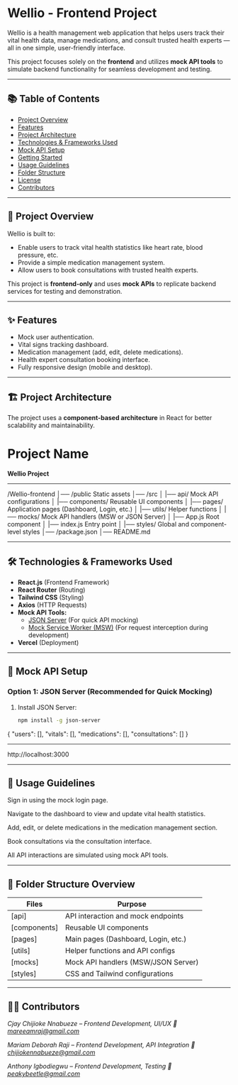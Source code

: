 # Wellio - Frontend Project

Wellio is a health management web application that helps users track their vital health data, manage medications, and consult trusted health experts — all in one simple, user-friendly interface.

This project focuses solely on the **frontend** and utilizes **mock API tools** to simulate backend functionality for seamless development and testing.

---

## 📚 Table of Contents
- [Project Overview](#project-overview)
- [Features](#features)
- [Project Architecture](#project-architecture)
- [Technologies & Frameworks Used](#technologies--frameworks-used)
- [Mock API Setup](#mock-api-setup)
- [Getting Started](#getting-started)
- [Usage Guidelines](#usage-guidelines)
- [Folder Structure](#folder-structure)
- [License](#license)
- [Contributors](#contributors)

---

## 🚀 Project Overview
Wellio is built to:
- Enable users to track vital health statistics like heart rate, blood pressure, etc.
- Provide a simple medication management system.
- Allow users to book consultations with trusted health experts.

This project is **frontend-only** and uses **mock APIs** to replicate backend services for testing and demonstration.

---

## ✨ Features
- Mock user authentication.
- Vital signs tracking dashboard.
- Medication management (add, edit, delete medications).
- Health expert consultation booking interface.
- Fully responsive design (mobile and desktop).

---

## 🏗️ Project Architecture
The project uses a **component-based architecture** in React for better scalability and maintainability.

# Project Name
**Wellio Project**

---

/Wellio-frontend
│── /public Static assets
│── /src
│  |── api/ Mock API configurations
│  |── components/ Reusable UI components
│  |── pages/ Application pages (Dashboard, Login, etc.)
│  |── utils/ Helper functions
│  |── mocks/ Mock API handlers (MSW or JSON Server)
│  |── App.js  Root component
│  |── index.js Entry point
│  |── styles/ Global and component-level styles
│── /package.json
│── README.md

---

## 🛠️ Technologies & Frameworks Used
- **React.js** (Frontend Framework)
- **React Router** (Routing)
- **Tailwind CSS** (Styling)
- **Axios** (HTTP Requests)
- **Mock API Tools:**
   - [JSON Server](https://github.com/typicode/json-server) (For quick API mocking)
   - [Mock Service Worker (MSW)](https://mswjs.io/) (For request interception during development)
- **Vercel** (Deployment)

---

## 🔌 Mock API Setup

### Option 1: JSON Server (Recommended for Quick Mocking)
1. Install JSON Server:
   ```bash
   npm install -g json-server

{
  "users": [],
  "vitals": [],
  "medications": [],
  "consultations": []
}

---

http://localhost:3000

---

## 📖 Usage Guidelines
Sign in using the mock login page.

Navigate to the dashboard to view and update vital health statistics.

Add, edit, or delete medications in the medication management section.

Book consultations via the consultation interface.

All API interactions are simulated using mock API tools.

---

## 📂 Folder Structure Overview
| Files | Purpose |
| ------------ | ----------- |
|[api]	|API interaction and mock endpoints
|[components]	|Reusable UI components
|[pages]	|Main pages (Dashboard, Login, etc.)
|[utils]	|Helper functions and API configs
|[mocks]	|Mock API handlers (MSW/JSON Server)
|[styles]	|CSS and Tailwind configurations

---

## 👩‍💻 Contributors
*Cjay Chijioke Nnabueze – Frontend Development, UI/UX*
*📧 mareeamraj@gmail.com*

*Mariam Deborah Raji – Frontend Development, API Integration*
*📧 chijiokennabueze@gmail.com*

*Anthony Igbodiegwu – Frontend Development, Testing*
*📧 peakybeetle@gmail.com*
